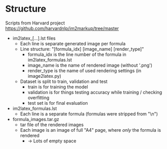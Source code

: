 Structure
=========

Scripts from Harvard project https://github.com/harvardnlp/im2markup/tree/master

- im2latex_[...].lst files
    - Each line is separate generated image per formula
    - Line structure: "[formula_idx] [image_name] [render_type]"
        - formula_idx is the line number of the formula in im2latex_formulas.lst
        - image_name is the name of rendered image (without '.png')
        - render_type is the name of used rendering settings (in image2latex.py)
    - Dataset is split to train, validation and test
        - train is for training the model
        - validation is for things testing accuracy while training / checking overfitting
        - test set is for final evaluation 
- im2latex_formulas.lst
    - Each line is a separate formula (formulas were stripped from "\n")
- formula_images.tar.gz
    - tar file of the rendered images
    - Each image is an image of full "A4" page, where _only_ the formula is rendered
        - -> Lots of empty space


